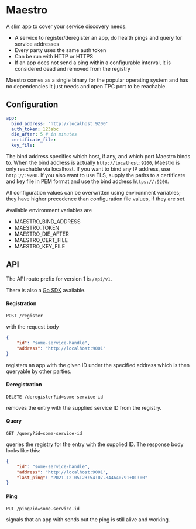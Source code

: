 # Maestro
A slim app to cover your service discovery needs.

* A service to register/deregister an app, do health pings and query for service addresses
* Every party uses the same auth token
* Can be run with HTTP or HTTPS
* If an app does not send a ping within a configurable interval, it is considered dead
and removed from the registry

Maestro comes as a single binary for the popular operating system and has no dependencies
It just needs and open TPC port to be reachable.

## Configuration

```yaml
app:
  bind_address: 'http://localhost:9200'
  auth_token: 123abc
  die_after: 5 # in minutes
  certificate_file:
  key_file:
```

The bind address specifies which host, if any, and which port Maestro binds to.
When the bind address is actually ``http://localhost:9200``, Maestro is only reachable
via localhost. If you want to bind any IP address, use ``http://:9200``.
If you also want to use TLS, supply the paths to a certificate and key file in PEM
format and use the bind address ``https://:9200``.

All configuration values can be overwritten using environment variables; they have higher
precedence than configuration file values, if they are set.

Available environment variables are

* MAESTRO_BIND_ADDRESS
* MAESTRO_TOKEN
* MAESTRO_DIE_AFTER
* MAESTRO_CERT_FILE
* MAESTRO_KEY_FILE

## API

The API route prefix for version 1 is ``/api/v1``.

There is also a [Go SDK](https://github.com/KaiserWerk/Maestro-Go-SDK) available.

#### Registration

``POST /register``

with the request body

```json
{
    "id": "some-service-handle",
    "address": "http://localhost:9001"
}
```

registers an app with the given ID under the specified address which is then queryable
by other parties.

#### Deregistration

``DELETE /deregister?id=some-service-id``

removes the entry with the supplied service ID from the registry.

#### Query

``GET /query?id=some-service-id``

queries the registry for the entry with the supplied ID.
The response body looks like this:

```json
{
    "id": "some-service-handle",
    "address": "http://localhost:9001",
    "last_ping": "2021-12-05T23:54:07.844640791+01:00"
}
```

#### Ping

``PUT /ping?id=some-service-id``

signals that an app with sends out the ping is still alive and working.
